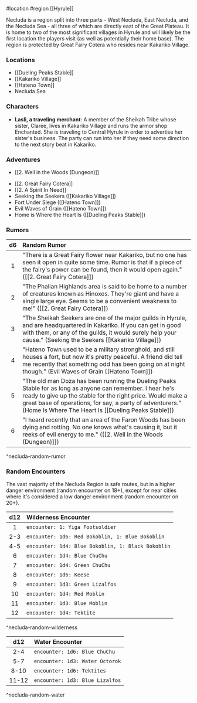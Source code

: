 #location #region [[Hyrule]]

Necluda is a region split into three parts - West Necluda, East Necluda, and the Necluda Sea - all three of which are directly east of the Great Plateau. It is home to two of the most significant villages in Hyrule and will likely be the first location the players visit (as well as potentially their home base). The region is protected by Great Fairy Cotera who resides near Kakariko Village.

### Locations

- [[Dueling Peaks Stable]]
- [[Kakariko Village]]
- [[Hateno Town]]
- Necluda Sea

### Characters

- **Lasli, a traveling merchant**: A member of the Sheikah Tribe whose sister, Claree, lives in Kakariko Village and runs the armor shop Enchanted. She is traveling to Central Hyrule in order to advertise her sister's business. The party can run into her if they need some direction to the next story beat in Kakariko.

### Adventures

- [[2. Well in the Woods (Dungeon)]]
* [[2. Great Fairy Cotera]]
* [[2. A Spirit In Need]]
* Seeking the Seekers ([[Kakariko Village]])
* Fort Under Siege ([[Hateno Town]])
* Evil Waves of Grain ([[Hateno Town]])
* Home is Where the Heart Is ([[Dueling Peaks Stable]])

### Rumors

| d6  | Random Rumor                                                                                                                                                                                                                                                                                |
|:---:|:------------------------------------------------------------------------------------------------------------------------------------------------------------------------------------------------------------------------------------------------------------------------------------------- |
|  1  | "There is a Great Fairy flower near Kakariko, but no one has seen it open in quite some time. Rumor is that if a piece of the fairy's power can be found, then it would open again." ([[2. Great Fairy Cotera]])                                                                            |
|  2  | "The Phalian Highlands area is said to be home to a number of creatures known as Hinoxes. They're giant and have a single large eye. Seems to be a convenient weakness to me!" ([[2. Great Fairy Cotera]])                                                                                  |
|  3  | "The Sheikah Seekers are one of the major guilds in Hyrule, and are headquartered in Kakariko. If you can get in good with them, or any of the guilds, it would surely help your cause." (Seeking the Seekers [[Kakariko Village]])                                                         |
|  4  | "Hateno Town used to be a military stronghold, and still houses a fort, but now it's pretty peaceful. A friend did tell me recently that something odd has been going on at night though." (Evil Waves of Grain [[Hateno Town]])                                                         |
|  5  | "The old man Doza has been running the Dueling Peaks Stable for as long as anyone can remember. I hear he's ready to give up the stable for the right price. Would make a great base of operations, for say, a party of adventurers." (Home Is Where The Heart Is [[Dueling Peaks Stable]]) |
|  6  | "I heard recently that an area of the Faron Woods has been dying and rotting. No one knows what's causing it, but it reeks of evil energy to me." ([[2. Well in the Woods (Dungeon)]])                                                                                                      |
^necluda-random-rumor

### Random Encounters

The vast majority of the Necluda Region is safe routes, but in a higher danger environment (random encounter on 18+), except for near cities where it's considered a low danger environment (random encounter on 20+).

| d12 | Wilderness Encounter                               |
|:---:|:-------------------------------------------------- |
|  1  | `encounter: 1: Yiga Footsoldier`                   |
| 2-3 | `encounter: 1d6: Red Bokoblin, 1: Blue Bokoblin`   |
| 4-5 | `encounter: 1d4: Blue Bokoblin, 1: Black Bokoblin` |
|  6  | `encounter: 1d4: Blue ChuChu`                      |
|  7  | `encounter: 1d4: Green ChuChu`                     |
|  8  | `encounter: 1d6: Keese`                            |
|  9  | `encounter: 1d3: Green Lizalfos`                   |
| 10  | `encounter: 1d4: Red Moblin`                       |
| 11  | `encounter: 1d3: Blue Moblin`                      |
| 12  | `encounter: 1d4: Tektite`                          |
^necluda-random-wilderness

|  d12  | Water Encounter                 |
|:-----:|:------------------------------- |
|  2-4  | `encounter: 1d6: Blue ChuChu`   |
|  5-7  | `encounter: 1d3: Water Octorok` |
| 8-10  | `encounter: 1d6: Tektites`      |
| 11-12 | `encounter: 1d3: Blue Lizalfos` |
^necluda-random-water
